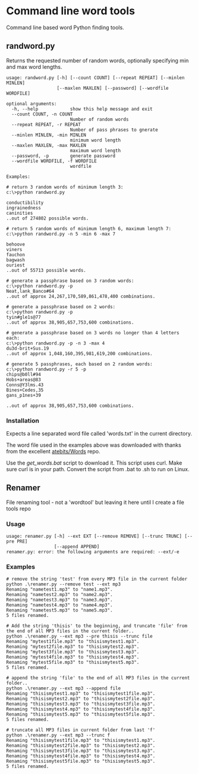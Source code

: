 
# Command line word tools

Command line based word Python finding tools.

## randword.py

Returns the requested number of random words, optionally specifying min and max word lengths.

```
usage: randword.py [-h] [--count COUNT] [--repeat REPEAT] [--minlen MINLEN]
                   [--maxlen MAXLEN] [--password] [--wordfile WORDFILE]

optional arguments:
  -h, --help            show this help message and exit
  --count COUNT, -n COUNT
                        Number of random words
  --repeat REPEAT, -r REPEAT
                        Number of pass phrases to gnerate
  --minlen MINLEN, -min MINLEN
                        minimum word length
  --maxlen MAXLEN, -max MAXLEN
                        maximum word length
  --password, -p        generate password
  --wordfile WORDFILE, -f WORDFILE
                        wordfile

Examples:

# return 3 random words of minimum length 3:
c:\>python randword.py

conductibility
ingrainedness
caninities
..out of 274802 possible words.

# return 5 random words of minimum length 6, maximum length 7:
c:\>python randword.py -n 5 -min 6 -max 7

behoove
viners
fauchon
bagwash
ouriest
..out of 55713 possible words.

# generate a passphrase based on 3 random words:
c:\>python randword.py -p
Neat,lank_Banco#64
..out of approx 24,267,170,589,861,478,400 combinations.

# generate a passphrase based on 2 words:
c:\>python randword.py -p
tyin#gle1s@77
..out of approx 38,905,657,753,600 combinations.

# generate a passphrase based on 3 words no longer than 4 letters each:
c:\>python randword.py -p -n 3 -max 4
du3d-brit+Sus.19
..out of approx 1,048,160,395,981,619,200 combinations.

# generate 5 passphrases, each based on 2 random words:
c:\>python randword.py -r 5 -p
chips@b0ll#94
Hobs+areas@83
Conns@Y3lms.43
Bines+Cedes,35
gans_p1nes+39

..out of approx 38,905,657,753,600 combinations.
```

### Installation
Expects a line separated word file called 'words.txt' in the current directory.

The word file used in the examples above was downloaded with thanks from the excellent [atebits/Words](https://github.com/atebits/Words) repo.

Use the _get_words.bat_ script to download it. This script uses curl. Make sure curl is in your path. Convert the script from .bat to .sh to run on Linux.


## Renamer
File renaming tool - not a 'wordtool' but leaving it here until I create a file tools repo

### Usage

```
usage: renamer.py [-h] --ext EXT [--remove REMOVE] [--trunc TRUNC] [--pre PRE]
                  [--append APPEND]
renamer.py: error: the following arguments are required: --ext/-e
```
### Examples
```
# remove the string 'test' from every MP3 file in the current folder
python .\renamer.py --remove test --ext mp3
Renaming "nametest1.mp3" to "name1.mp3".
Renaming "nametest2.mp3" to "name2.mp3".
Renaming "nametest3.mp3" to "name3.mp3".
Renaming "nametest4.mp3" to "name4.mp3".
Renaming "nametest5.mp3" to "name5.mp3".
5 files renamed.

# Add the string 'thisis' to the beginning, and truncate 'file' from the end of all MP3 files in the current folder..
python .\renamer.py --ext mp3 --pre thisis --trunc file
Renaming "mytest1file.mp3" to "thisismytest1.mp3".
Renaming "mytest2file.mp3" to "thisismytest2.mp3".
Renaming "mytest3file.mp3" to "thisismytest3.mp3".
Renaming "mytest4file.mp3" to "thisismytest4.mp3".
Renaming "mytest5file.mp3" to "thisismytest5.mp3".
5 files renamed.

# append the string 'file' to the end of all MP3 files in the current folder..
python .\renamer.py --ext mp3 --append file
Renaming "thisismytest1.mp3" to "thisismytest1file.mp3".
Renaming "thisismytest2.mp3" to "thisismytest2file.mp3".
Renaming "thisismytest3.mp3" to "thisismytest3file.mp3".
Renaming "thisismytest4.mp3" to "thisismytest4file.mp3".
Renaming "thisismytest5.mp3" to "thisismytest5file.mp3".
5 files renamed.

# truncate all MP3 files in current folder from last 'f'
python .\renamer.py --ext mp3 --trunc f
Renaming "thisismytest1file.mp3" to "thisismytest1.mp3".
Renaming "thisismytest2file.mp3" to "thisismytest2.mp3".
Renaming "thisismytest3file.mp3" to "thisismytest3.mp3".
Renaming "thisismytest4file.mp3" to "thisismytest4.mp3".
Renaming "thisismytest5file.mp3" to "thisismytest5.mp3".
5 files renamed.
```
